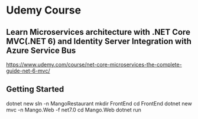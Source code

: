 # Udemy Course

## Learn Microservices architecture with .NET Core MVC(.NET 6) and Identity Server Integration with Azure Service Bus

https://www.udemy.com/course/net-core-microservices-the-complete-guide-net-6-mvc/


## Getting Started 

dotnet new sln -n MangoRestaurant
mkdir FrontEnd
cd FrontEnd
dotnet new mvc -n Mango.Web -f net7.0
cd Mango.Web
dotnet run
